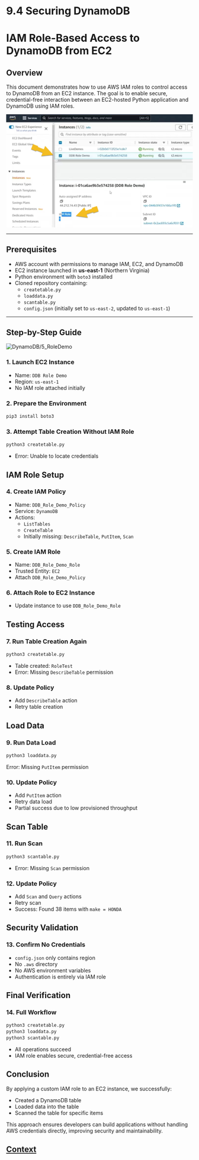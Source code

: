 # 9.4 Securing DynamoDB 
 
 # IAM Role-Based Access to DynamoDB from EC2

## Overview
This document demonstrates how to use AWS IAM roles to control access to DynamoDB from an EC2 instance. The goal is to enable secure, credential-free interaction between an EC2-hosted Python application and DynamoDB using IAM roles.

![IAM_Role.jpg](./IMAGES/9.4_Securing_DynamoDB/IAM_Role.jpg)

---

## Prerequisites
- AWS account with permissions to manage IAM, EC2, and DynamoDB
- EC2 instance launched in **us-east-1** (Northern Virginia)
- Python environment with `boto3` installed
- Cloned repository containing:
  - `createtable.py`
  - `loaddata.py`
  - `scantable.py`
  - `config.json` (initially set to `us-east-2`, updated to `us-east-1`)

---

## Step-by-Step Guide

![DynamoDB/5_RoleDemo](./../awsdevassoc/DynamoDB/5_RoleDemo/)

### 1. Launch EC2 Instance
- Name: `DDB Role Demo`
- Region: `us-east-1`
- No IAM role attached initially

### 2. Prepare the Environment
```bash
pip3 install boto3
```
### 3. Attempt Table Creation Without IAM Role
```bash
python3 createtable.py
```
 * Error: Unable to locate credentials


## IAM Role Setup
### 4. Create IAM Policy

* Name: `DDB_Role_Demo_Policy`
* Service: `DynamoDB`
* Actions:
    - `ListTables`
    - `CreateTable`
    - Initially missing: `DescribeTable`, `PutItem`, `Scan`

### 5. Create IAM Role

* Name: `DDB_Role_Demo_Role`
* Trusted Entity: `EC2`
* Attach `DDB_Role_Demo_Policy`

### 6. Attach Role to EC2 Instance

* Update instance to use `DDB_Role_Demo_Role`

## Testing Access
### 7. Run Table Creation Again

``` bash
python3 createtable.py
```
* Table created: `RoleTest`
* Error: Missing `DescribeTable` permission

### 8. Update Policy

* Add `DescribeTable` action
* Retry table creation

## Load Data
### 9. Run Data Load
```bash
python3 loaddata.py
```
Error: Missing `PutItem` permission

### 10. Update Policy

* Add `PutItem` action
* Retry data load
* Partial success due to low provisioned throughput
  
## Scan Table

### 11. Run Scan
``` bash
python3 scantable.py
````
* Error: Missing `Scan` permission

### 12. Update Policy

* Add `Scan` and `Query` actions
* Retry scan
* Success: Found 38 items with `make = HONDA`
  
## Security Validation

### 13. Confirm No Credentials

* `config.json` only contains region
* No `.aws` directory
* No AWS environment variables
* Authentication is entirely via IAM role

## Final Verification

### 14. Full Workflow

```bash
python3 createtable.py
python3 loaddata.py
python3 scantable.py
````

* All operations succeed
* IAM role enables secure, credential-free access

## Conclusion

By applying a custom IAM role to an EC2 instance, we successfully:

* Created a DynamoDB table
* Loaded data into the table
* Scanned the table for specific items

This approach ensures developers can build applications without handling AWS credentials directly, improving security and maintainability.

 ## [Context](./../context.md)